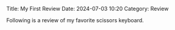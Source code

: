 Title: My First Review
Date: 2024-07-03 10:20
Category: Review

Following is a review of my favorite scissors keyboard.